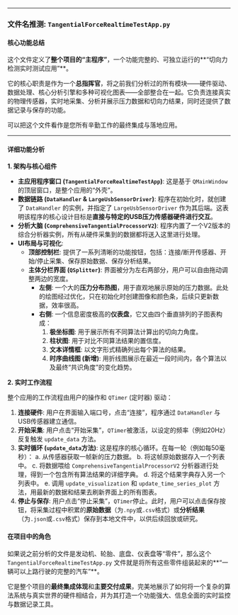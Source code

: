 
---

### 文件名推测: `TangentialForceRealtimeTestApp.py`

#### 核心功能总结

这个文件定义了**整个项目的“主程序”**，一个功能完整的、可独立运行的**“切向力检测实时测试应用”**。

它的核心职责是作为一个**总指挥官**，将之前我们分析过的所有模块——硬件驱动、数据处理、核心分析引擎和多种可视化图表——全部整合在一起。它负责连接真实的物理传感器，实时地采集、分析并展示压力数据和切向力结果，同时还提供了数据记录与保存的功能。

可以把这个文件看作是您所有辛勤工作的最终集成与落地应用。

---

#### 详细功能分析

**1. 架构与核心组件**

* **主应用程序窗口 (`TangentialForceRealtimeTestApp`)**: 这是基于 `QMainWindow` 的顶层窗口，是整个应用的“外壳”。
* **数据链路 (`DataHandler` & `LargeUsbSensorDriver`)**: 程序在初始化时，就创建了 `DataHandler` 的实例，并指定了 `LargeUsbSensorDriver` 作为其后端。这表明该程序的核心设计目标是**直接与特定的USB压力传感器硬件进行交互**。
* **分析大脑 (`ComprehensiveTangentialProcessorV2`)**: 程序内置了一个V2版本的综合分析器实例，所有从硬件采集到的数据都将送入这里进行处理。
* **UI布局与可视化**:
    * **顶部控制栏**: 提供了一系列清晰的功能按钮，包括：连接/断开传感器、开始/停止采集、保存原始数据、保存分析结果。
    * **主体分栏界面 (`QSplitter`)**: 界面被分为左右两部分，用户可以自由拖动调整两边的宽度。
        * **左侧**: 一个大的**压力分布热图**，用于直观地展示原始的压力数据。此处的绘图经过优化，只在初始化时创建图像和颜色条，后续只更新数据，效率很高。
        * **右侧**: 一个信息密度极高的**仪表盘**，它又由四个垂直排列的子图表构成：
            1.  **极坐标图**: 用于展示所有不同算法计算出的切向力角度。
            2.  **柱状图**: 用于对比不同算法结果的置信度。
            3.  **文本详情框**: 以文字形式精确列出每个算法的结果。
            4.  **时序曲线图 (新增)**: 用折线图展示在最近一段时间内，各个算法以及最终“共识角度”的变化趋势。

**2. 实时工作流程**

整个应用的工作流程由用户的操作和 `QTimer` (定时器) 驱动：

1.  **连接硬件**: 用户在界面输入端口号，点击“连接”，程序通过 `DataHandler` 与USB传感器建立通信。
2.  **开始采集**: 用户点击“开始采集”，`QTimer`被激活，以设定的频率（例如20Hz）反复触发 `update_data` 方法。
3.  **实时循环 (`update_data`方法)**: 这是程序的核心循环。在每一轮（例如每50毫秒）：
    a.  从传感器获取一帧新的压力数据。
    b.  将这帧原始数据存入一个列表中。
    c.  将数据喂给 `ComprehensiveTangentialProcessorV2` 分析器进行处理，得到一个包含所有算法结果的详细字典。
    d.  将这个结果字典存入另一个列表中。
    e.  调用 `update_visualization` 和 `update_time_series_plot` 方法，用最新的数据和结果去刷新界面上的所有图表。
4.  **停止与保存**: 用户点击“停止采集”，`QTimer`停止。此时，用户可以点击保存按钮，将采集过程中积累的**原始数据**（为`.npy`或`.csv`格式）或**分析结果**（为`.json`或`.csv`格式）保存到本地文件中，以供后续回放或研究。

#### 在项目中的角色

如果说之前分析的文件是发动机、轮胎、底盘、仪表盘等“零件”，那么这个 `TangentialForceRealtimeTestApp.py` 文件就是将所有这些零件组装起来的**“一辆可以上路行驶的完整的汽车”**。

它是整个项目的**最终集成体现**和**主要交付成果**，完美地展示了如何将一个复杂的算法系统与真实世界的硬件相结合，并为其打造一个功能强大、信息全面的实时监控与数据记录工具。
